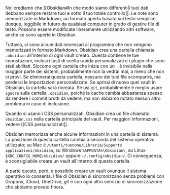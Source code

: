 Noi crediamo che [[Obsidian#In che modo siamo differenti|i tuoi dati debbano sempre restare tuoi e sotto il tuo totale controllo]]. Le note sono memorizzate in Markdown, un formato aperto basato sul testo semplice, dunque, leggibile in futuro da qualsiasi computer in grado di gestire file di testo. Possono essere modificate liberamente utilizzando altri software, anche se sono aperte in Obsidian.

Tuttavia, ci sono alcuni dati necessari al programma che non vengono memorizzati in formato Markdown. Obsidian crea una cartella chiamata `.obsidian` all'interno di ogni vault creato. Questa contiene le tue impostazioni, inclusi i tasti di scelta rapida personalizzati e i plugin che sono stati abilitati. Siccome ogni cartella che inizia con un `.` è invisibile nella maggior parte dei sistemi, probabilmente non la vedrai mai, a meno che non ci provi. Se eliminerai questa cartella, nessuno dei tuoi file scomparirà, ma perderai le impostazioni personalizzate. Se aprirai di nuovo quel vault in Obsidian, la cartella sarà ricreata. Se usi `git`, probabilmente è meglio usare `ignore` sulla cartella `.obsidian`, poiché la cache cambia abbastanza spesso da rendere i commit brutti da vedere, ma non abbiamo notato nessun altro problema in caso di inclusione.

Quando si usano i CSS personalizzati, Obsidian crea un file chiamato `obsidian.css` nella cartella principale del vault. Per maggiori informazioni, vedere [[CSS personalizzati]].

Obsidian memorizza anche alcune informazioni in una cartella di sistema. La posizione di questa cartella cambia a seconda del sistema operativo utilizzato; su Mac è `/Utenti/tuonome/Libreria/Supporto applicazioni/obsidian`, su Windows `%APPDATA%\Obsidian\`, su Linux `$XDG_CONFIG_HOME/obsidian/` oppure `~/.config/obsidian/`. Di conseguenza, è sconsigliabile creare un vault all'interno di questa cartella.

A parte questo, però, è possibile creare un vault ovunque il sistema operativo lo consenta. I file di Obsidian si sincronizzano senza problemi con Dropbox, iCloud, OneDrive, git e con ogni altro servizio di sincronizzazione che abbiamo provato finora.

